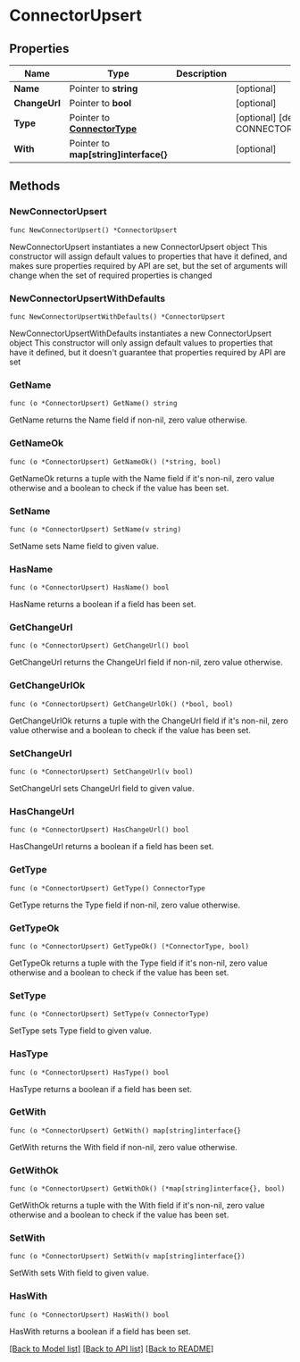 # ConnectorUpsert

## Properties

Name | Type | Description | Notes
------------ | ------------- | ------------- | -------------
**Name** | Pointer to **string** |  | [optional] 
**ChangeUrl** | Pointer to **bool** |  | [optional] 
**Type** | Pointer to [**ConnectorType**](ConnectorType.md) |  | [optional] [default to CONNECTORTYPE_UNKNOWN]
**With** | Pointer to **map[string]interface{}** |  | [optional] 

## Methods

### NewConnectorUpsert

`func NewConnectorUpsert() *ConnectorUpsert`

NewConnectorUpsert instantiates a new ConnectorUpsert object
This constructor will assign default values to properties that have it defined,
and makes sure properties required by API are set, but the set of arguments
will change when the set of required properties is changed

### NewConnectorUpsertWithDefaults

`func NewConnectorUpsertWithDefaults() *ConnectorUpsert`

NewConnectorUpsertWithDefaults instantiates a new ConnectorUpsert object
This constructor will only assign default values to properties that have it defined,
but it doesn't guarantee that properties required by API are set

### GetName

`func (o *ConnectorUpsert) GetName() string`

GetName returns the Name field if non-nil, zero value otherwise.

### GetNameOk

`func (o *ConnectorUpsert) GetNameOk() (*string, bool)`

GetNameOk returns a tuple with the Name field if it's non-nil, zero value otherwise
and a boolean to check if the value has been set.

### SetName

`func (o *ConnectorUpsert) SetName(v string)`

SetName sets Name field to given value.

### HasName

`func (o *ConnectorUpsert) HasName() bool`

HasName returns a boolean if a field has been set.

### GetChangeUrl

`func (o *ConnectorUpsert) GetChangeUrl() bool`

GetChangeUrl returns the ChangeUrl field if non-nil, zero value otherwise.

### GetChangeUrlOk

`func (o *ConnectorUpsert) GetChangeUrlOk() (*bool, bool)`

GetChangeUrlOk returns a tuple with the ChangeUrl field if it's non-nil, zero value otherwise
and a boolean to check if the value has been set.

### SetChangeUrl

`func (o *ConnectorUpsert) SetChangeUrl(v bool)`

SetChangeUrl sets ChangeUrl field to given value.

### HasChangeUrl

`func (o *ConnectorUpsert) HasChangeUrl() bool`

HasChangeUrl returns a boolean if a field has been set.

### GetType

`func (o *ConnectorUpsert) GetType() ConnectorType`

GetType returns the Type field if non-nil, zero value otherwise.

### GetTypeOk

`func (o *ConnectorUpsert) GetTypeOk() (*ConnectorType, bool)`

GetTypeOk returns a tuple with the Type field if it's non-nil, zero value otherwise
and a boolean to check if the value has been set.

### SetType

`func (o *ConnectorUpsert) SetType(v ConnectorType)`

SetType sets Type field to given value.

### HasType

`func (o *ConnectorUpsert) HasType() bool`

HasType returns a boolean if a field has been set.

### GetWith

`func (o *ConnectorUpsert) GetWith() map[string]interface{}`

GetWith returns the With field if non-nil, zero value otherwise.

### GetWithOk

`func (o *ConnectorUpsert) GetWithOk() (*map[string]interface{}, bool)`

GetWithOk returns a tuple with the With field if it's non-nil, zero value otherwise
and a boolean to check if the value has been set.

### SetWith

`func (o *ConnectorUpsert) SetWith(v map[string]interface{})`

SetWith sets With field to given value.

### HasWith

`func (o *ConnectorUpsert) HasWith() bool`

HasWith returns a boolean if a field has been set.


[[Back to Model list]](../README.md#documentation-for-models) [[Back to API list]](../README.md#documentation-for-api-endpoints) [[Back to README]](../README.md)


